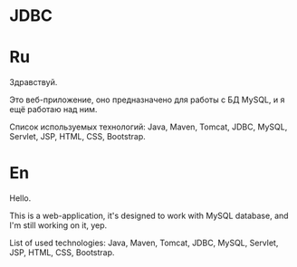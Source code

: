 # JDBC
# Ru
Здравствуй. 

Это веб-приложение, оно предназначено для работы с БД MySQL, и я ещё работаю над ним. 

Список используемых технологий:
Java, Maven, Tomcat, JDBC, MySQL, Servlet, JSP, HTML, CSS, Bootstrap.

# En
Hello.

This is a web-application, it's designed to work with MySQL database, and I'm still working on it, yep.

List of used technologies:
Java, Maven, Tomcat, JDBC, MySQL, Servlet, JSP, HTML, CSS, Bootstrap.
